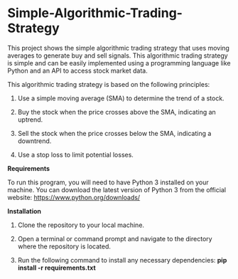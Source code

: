 # Simple-Algorithmic-Trading-Strategy

This project shows the simple algorithmic trading strategy that uses moving averages to generate buy and sell signals. This algorithmic trading strategy is simple and can be easily implemented using a programming language like Python and an API to access stock market data. 

This algorithmic trading strategy is based on the following principles:

1) Use a simple moving average (SMA) to determine the trend of a stock.

2) Buy the stock when the price crosses above the SMA, indicating an uptrend.

3) Sell the stock when the price crosses below the SMA, indicating a downtrend.

4) Use a stop loss to limit potential losses.

**Requirements**

To run this program, you will need to have Python 3 installed on your machine. You can download the latest version of Python 3 from the official website: https://www.python.org/downloads/

**Installation**

1) Clone the repository to your local machine.

2) Open a terminal or command prompt and navigate to the directory where the repository is located.

3) Run the following command to install any necessary dependencies:  **pip install -r requirements.txt**


